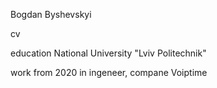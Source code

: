 Bogdan Byshevskyi

cv

education
National University "Lviv Politechnik"

work
from 2020 in ingeneer, compane Voiptime
